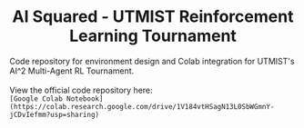 <h1 align= "center">AI Squared - UTMIST Reinforcement Learning Tournament</h1>

Code repository for environment design and Colab integration for UTMIST's AI^2 Multi-Agent RL Tournament.
<br>
<br>
View the official code repository here:
<br>
`[Google Colab Notebook](https://colab.research.google.com/drive/1V184vtHSagN13L0SbWGmnY-jCDvIefmm?usp=sharing)`
